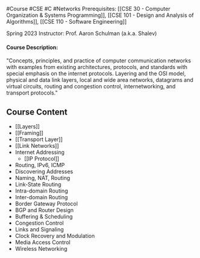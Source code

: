 #Course #CSE #C #Networks 
Prerequisites: [[CSE 30 - Computer Organization & Systems Programming]], [[CSE 101 - Design and Analysis of Algorithms]], [[CSE 110 - Software Engineering]]

Spring 2023
Instructor: Prof. Aaron Schulman (a.k.a. Shalev)

#### Course Description:  
"Concepts, principles, and practice of computer communication networks with examples from existing architectures, protocols, and standards with special emphasis on the internet protocols. Layering and the OSI model, physical and data link layers, local and wide area networks, datagrams and virtual circuits, routing and congestion control, internetworking, and transport protocols."

## Course Content
- [[Layers]]
- [[Framing]]
- [[Transport Layer]]
- [[Link Networks]]
- Internet Addressing
	- [[IP Protocol]]
- Routing, IPv6, ICMP
- Discovering Addresses
- Naming, NAT, Routing
- Link-State Routing
- Intra-domain Routing
- Inter-domain Routing
- Border Gateway Protocol
- BGP and Router Design
- Buffering & Scheduling
- Congestion Control
- Links and Signaling
- Clock Recovery and Modulation
- Media Access Control
- Wireless Networking
